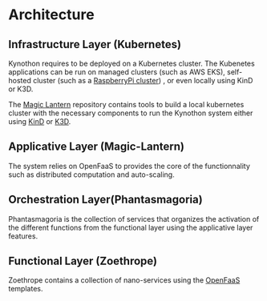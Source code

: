 # Architecture


## Infrastructure Layer (Kubernetes)
Kynothon requires to be deployed on a Kubernetes cluster. The Kubenetes applications can be run on managed clusters (such as AWS EKS), self-hosted cluster (such as a [RaspberryPi cluster][1]) , or even locally using KinD or K3D.

The [Magic Lantern][2] repository contains tools to build a local kubernetes cluster with the necessary components to run the Kynothon system either using [KinD](https://kind.sigs.k8s.io/) or [K3D](https://k3d.io). 

## Applicative Layer (Magic-Lantern)
The system relies on OpenFaaS to provides the core of the functionnality such as distributed computation and auto-scaling.

## Orchestration Layer(Phantasmagoria)
Phantasmagoria is the collection of services that organizes the activation of the different functions from the functional layer using the applicative layer features.  

## Functional Layer (Zoethrope)
Zoethrope contains a collection of nano-services using the [OpenFaaS][3] templates.
 

[1]: <https://blog.alexellis.io/raspberry-pi-homelab-with-k3sup/> "Learn how to build your own Kubernetes Homelab with Raspberry Pi"

[2]: <https://github.com/Kynothon/Magic-Lantern> "Magic Lantern Repository"

[3]: <https://docs.openfaas.com/> "OpenFaaS - Serverless Functions Made Simple"

